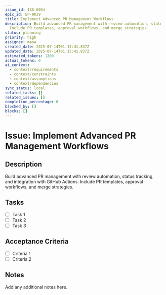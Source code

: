 ```yaml
---
issue_id: ISS-0094
epic_id: EP-0039
title: Implement Advanced PR Management Workflows
description: Build advanced PR management with review automation, status tracking, and integration with GitHub Actions.
  Include PR templates, approval workflows, and merge strategies.
status: planning
priority: high
assignee: masa
created_date: 2025-07-14T01:13:41.837Z
updated_date: 2025-07-14T01:13:41.837Z
estimated_tokens: 1200
actual_tokens: 0
ai_context:
  - context/requirements
  - context/constraints
  - context/assumptions
  - context/dependencies
sync_status: local
related_tasks: []
related_issues: []
completion_percentage: 0
blocked_by: []
blocks: []
---
```


# Issue: Implement Advanced PR Management Workflows

## Description
Build advanced PR management with review automation, status tracking, and integration with GitHub Actions. Include PR templates, approval workflows, and merge strategies.

## Tasks
- [ ] Task 1
- [ ] Task 2
- [ ] Task 3

## Acceptance Criteria
- [ ] Criteria 1
- [ ] Criteria 2

## Notes
Add any additional notes here.
